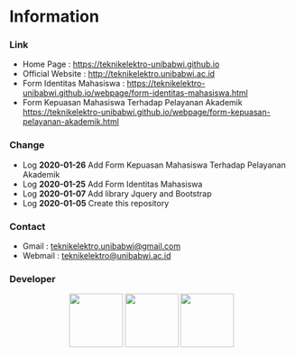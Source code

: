 # Information
### Link
* Home Page : https://teknikelektro-unibabwi.github.io
* Official Website : http://teknikelektro.unibabwi.ac.id
* Form Identitas Mahasiswa : https://teknikelektro-unibabwi.github.io/webpage/form-identitas-mahasiswa.html
* Form Kepuasan Mahasiswa Terhadap Pelayanan Akademik https://teknikelektro-unibabwi.github.io/webpage/form-kepuasan-pelayanan-akademik.html
### Change
* Log **2020-01-26** Add Form Kepuasan Mahasiswa Terhadap Pelayanan Akademik
* Log **2020-01-25** Add Form Identitas Mahasiswa
* Log **2020-01-07** Add library Jquery and Bootstrap
* Log **2020-01-05** Create this repository
### Contact
* Gmail : teknikelektro.unibabwi@gmail.com
* Webmail : teknikelektro@unibabwi.ac.id
### Developer
<div style="display: flex; flex-flow: row; align-items: center; justify-content: center;">
  <a href="https://github.com/ardirjs">
    <img width="95" height="95" src="https://avatars0.githubusercontent.com/u/47668013?s=460&v=4"></img>
  </a>
  <a>&nbsp;</a>
  <a href="https://github.com/teknikelektro-unibabwi">
    <img width="95" height="95" src="https://avatars1.githubusercontent.com/u/60310758?s=460&v=4"></img>
  </a>
  <a>&nbsp;</a>
  <a href="https://github.com/megabot-ijen">
    <img width="95" height="95" src="https://avatars3.githubusercontent.com/u/49744627?s=200&v=4"></img>
  </a>
</div>
